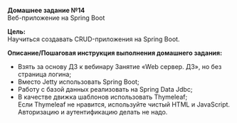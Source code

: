 **Домашнее задание №14**  
Веб-приложение на Spring Boot

**Цель:**  
Научиться создавать CRUD-приложения на Spring Boot.

**Описание/Пошаговая инструкция выполнения домашнего задания:**  
- Взять за основу ДЗ к вебинару Занятие «Web сервер. ДЗ», но без страница логина;
- Вместо Jetty использовать Spring Boot;
- Работу с базой данных реализовать на Spring Data Jdbc;
- В качестве движка шаблонов использовать Thymeleaf;  
Если Thymeleaf не нравится, используйте чистый HTML и JavaScript.
Авторизацию и аутентификацию делать не надо.